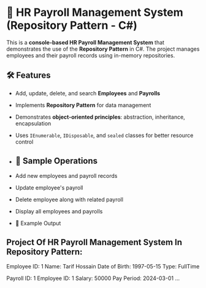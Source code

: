 # 🧾 HR Payroll Management System (Repository Pattern - C#)

This is a **console-based HR Payroll Management System** that demonstrates the use of the **Repository Pattern** in C#. The project manages employees and their payroll records using in-memory repositories.

## 🛠 Features

- Add, update, delete, and search **Employees** and **Payrolls**
- Implements **Repository Pattern** for data management
- Demonstrates **object-oriented principles**: abstraction, inheritance, encapsulation
- Uses `IEnumerable`, `IDisposable`, and `sealed` classes for better resource control

- ## 🧪 Sample Operations

- Add new employees and payroll records
- Update employee's payroll
- Delete employee along with related payroll
- Display all employees and payrolls

- 📄 Example Output

Project Of HR Payroll Management System In Repository Pattern:
--------------------------------------------------------------

Employee ID: 1
Name: Tarif Hossain
Date of Birth: 1997-05-15
Type: FullTime

Payroll ID: 1
Employee ID: 1
Salary: 50000
Pay Period: 2024-03-01
...
